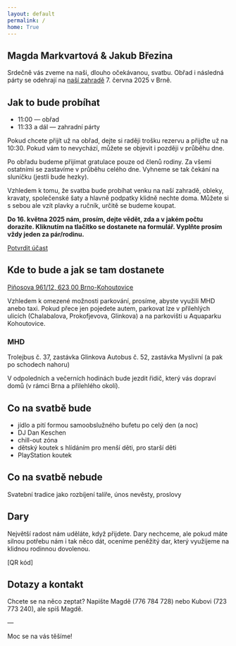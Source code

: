 ```yaml
---
layout: default
permalink: /
home: True
---
```


## Magda Markvartová & Jakub Březina

Srdečně vás zveme na naši, dlouho očekávanou, svatbu. Obřad i následná párty se odehrají na [naší zahradě](https://maps.app.goo.gl/F6Jpthkqu5bBVzp8A) 7. června 2025 v Brně.

## Jak to bude probíhat

- 11:00 — obřad
- 11:33 a dál — zahradní párty

Pokud chcete přijít už na obřad, dejte si raději trošku rezervu a přijďte už na 10:30. Pokud vám to nevychází, můžete se objevit i později v průběhu dne.

Po obřadu budeme přijímat gratulace pouze od členů rodiny. Za všemi ostatními se zastavíme v průběhu celého dne. Vyhneme se tak čekání na sluníčku (jestli bude hezky).

Vzhledem k tomu, že svatba bude probíhat venku na naší zahradě, obleky, kravaty, společenské šaty a hlavně podpatky klidně nechte doma. Můžete si s sebou ale vzít plavky a ručník, určitě se budeme koupat.

**Do 16. května 2025 nám, prosím, dejte vědět, zda a v jakém počtu dorazíte. Kliknutím na tlačítko se dostanete na formulář. Vyplňte prosím vždy jeden za pár/rodinu.**

[Potvrdit účast](https://forms.gle/qPibzoxNnq4Zj4Sd6)

## Kde to bude a jak se tam dostanete

[Piňosova 961/12, 623 00 Brno-Kohoutovice](https://maps.app.goo.gl/F6Jpthkqu5bBVzp8A)

Vzhledem k omezené možnosti parkování, prosíme, abyste využili MHD anebo taxi. Pokud přece jen pojedete autem, parkovat lze v přilehlých ulicích (Chalabalova, Prokofjevova, Glinkova) a na parkovišti u Aquaparku Kohoutovice.

### MHD

Trolejbus č. 37, zastávka Glinkova
Autobus č. 52, zastávka Myslivní (a pak po schodech nahoru)

V odpoledních a večerních hodinách bude jezdit řidič, který vás dopraví domů (v rámci Brna a přilehlého okolí).

## Co na svatbě bude

- jídlo a pití formou samoobslužného bufetu po celý den (a noc)
- DJ Dan Keschen
- chill-out zóna
- dětský koutek s hlídáním pro menší děti, pro starší děti
- PlayStation koutek

## Co na svatbě nebude

Svatební tradice jako rozbíjení talíře, únos nevěsty, proslovy

## Dary

Největší radost nám uděláte, když přijdete. Dary nechceme, ale pokud máte silnou potřebu nám i tak něco dát, oceníme peněžitý dar, který využijeme na klidnou rodinnou dovolenou.

[QR kód]

## Dotazy a kontakt

Chcete se na něco zeptat? Napište Magdě (776 784 728) nebo Kubovi (723 773 240), ale spíš Magdě. 

—

Moc se na vás těšíme!
